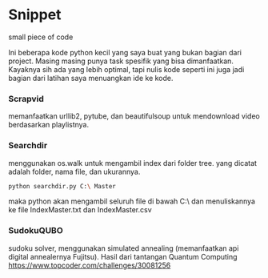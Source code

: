# Snippet
small piece of code

Ini beberapa kode python kecil yang saya buat yang bukan bagian dari project. Masing masing punya task spesifik yang bisa dimanfaatkan. Kayaknya sih ada yang lebih optimal, tapi nulis kode seperti ini juga jadi bagian dari latihan saya menuangkan ide ke kode.

### Scrapvid
memanfaatkan urllib2, pytube, dan beautifulsoup untuk mendownload video berdasarkan playlistnya.

### Searchdir
menggunakan os.walk untuk mengambil index dari folder tree. yang dicatat adalah folder, nama file, dan ukurannya.
```bash
python searchdir.py C:\ Master
```
maka python akan mengambil seluruh file di bawah C:\ dan menuliskannya ke file IndexMaster.txt dan IndexMaster.csv

### SudokuQUBO
sudoku solver, menggunakan simulated annealing (memanfaatkan api digital annealernya Fujitsu). Hasil dari tantangan Quantum Computing https://www.topcoder.com/challenges/30081256
